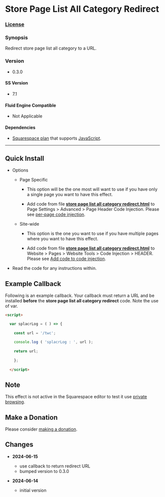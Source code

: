 # Store Page List All Category Redirect

### [License][1]

### Synopsis

Redirect store page list all category to a URL.

### Version

 * 0.3.0

#### SS Version

  * 7.1

#### Fluid Engine Compatible

  * Not Applicable

#### Dependencies

  * [Squarespace plan][2] that supports [JavaScript][3].

---

## Quick Install

* Options

  * Page Specific
  
    * This option will be the one most will want to use if you have only a
      single page you want to have this effect.
      
    * Add code from file **[store page list all category redirect.html][4]** to
      Page Settings > Advanced > Page Header Code Injection. Please see
      [per-page code injection][5].
      
  * Site-wide
  
    * This option is the one you want to use if you have multiple pages where
      you want to have this effect.
      
    * Add code from file **[store page list all category redirect.html][4]** to
      Website > Pages > Website Tools > Code Injection > HEADER. Please see [Add
      code to code injection][6].
      
* Read the code for any instructions within.

## Example Callback

Following is an example callback. Your callback must return a URL and be
installed **before** the **store page list all category redirect** code. Note
the use of var.

```html
<script>

  var splacrLog = ( ) => {
  
    const url = '/twc';
    
    console.log ( 'splacrLog : ', url );
    
    return url;
    
    };
    
  </script>
```

## Note

This effect is not active in the Squarespace editor to test it use [private
browsing][7].

## Make a Donation

Please consider [making a donation][8].

## Changes

* **2024-06-15**

  * use callback to return redirect URL
  * bumped version to 0.3.0
  
* **2024-06-14**

  * initial version

[1]: https://github.com/tomsWebConsulting/twcsl/blob/main/LICENSE.txt#L1
[2]: https://www.squarespace.com/pricing
[3]: https://en.wikipedia.org/wiki/JavaScript
[4]: store%20page%20list%20all%20category%20redirect.html#L1
[5]: https://support.squarespace.com/hc/en-us/articles/205815908-Using-code-injection#toc-per-page-code-injection
[6]: https://support.squarespace.com/hc/en-us/articles/205815908-Using-code-injection#toc-add-code-to-code-injection
[7]: https://support.squarespace.com/hc/en-us/articles/207099587-Using-private-browsing-or-incognito-mode
[8]: https://github.com/tomsWebConsulting/twcsl#make-a-donation
